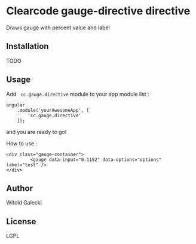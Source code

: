 Clearcode gauge-directive directive
=========

Draws gauge with percent value and label

Installation
--------------
TODO


Usage
------

Add ``` cc.gauge.directive``` module to your app module list :


```
angular
    .module('yourAwesomeApp', [
        'cc.gauge.directive'
    ]);
```
and you are ready to go!

How to use :


```
<div class="gauge-container">
         <gauge data-input="0.1152" data-options="options" label="test" />
</div>
```



Author
------

Witold Galecki


License
----

LGPL


